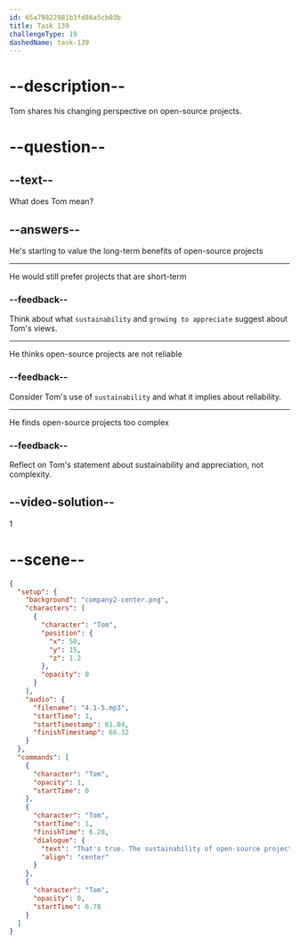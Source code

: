 ```yaml
---
id: 65a79822981b3fd86a5cb03b
title: Task 139
challengeType: 19
dashedName: task-139
---
```


<!-- (Audio) Tom: That's true. The sustainability of open-source projects is something I'm growing to appreciate more. -->

# --description--

Tom shares his changing perspective on open-source projects.

# --question--

## --text--

What does Tom mean?

## --answers--

He's starting to value the long-term benefits of open-source projects

---

He would still prefer projects that are short-term

### --feedback--

Think about what `sustainability` and `growing to appreciate` suggest about Tom's views.

---

He thinks open-source projects are not reliable

### --feedback--

Consider Tom's use of `sustainability` and what it implies about reliability.

---

He finds open-source projects too complex

### --feedback--

Reflect on Tom's statement about sustainability and appreciation, not complexity.

## --video-solution--

1

# --scene--

```json
{
  "setup": {
    "background": "company2-center.png",
    "characters": [
      {
        "character": "Tom",
        "position": {
          "x": 50,
          "y": 15,
          "z": 1.2
        },
        "opacity": 0
      }
    ],
    "audio": {
      "filename": "4.1-5.mp3",
      "startTime": 1,
      "startTimestamp": 61.04,
      "finishTimestamp": 66.32
    }
  },
  "commands": [
    {
      "character": "Tom",
      "opacity": 1,
      "startTime": 0
    },
    {
      "character": "Tom",
      "startTime": 1,
      "finishTime": 6.28,
      "dialogue": {
        "text": "That's true. The sustainability of open-source projects is something I'm growing to appreciate more.",
        "align": "center"
      }
    },
    {
      "character": "Tom",
      "opacity": 0,
      "startTime": 6.78
    }
  ]
}
```
